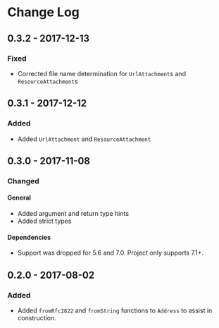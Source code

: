 # Change Log

## 0.3.2 - 2017-12-13

### Fixed

* Corrected file name determination for `UrlAttachment`s and `ResourceAttachment`s

## 0.3.1 - 2017-12-12

### Added

* Added `UrlAttachment` and `ResourceAttachment`

## 0.3.0 - 2017-11-08

### Changed

#### General

* Added argument and return type hints
* Added strict types

#### Dependencies

* Support was dropped for 5.6 and 7.0. Project only supports 7.1+.

## 0.2.0 - 2017-08-02

### Added

* Added `fromRfc2822` and `fromString` functions to `Address` to assist in construction.
